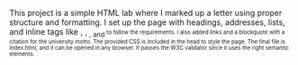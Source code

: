 This project is a simple HTML lab where I marked up a letter using proper structure and formatting. I set up the page with headings, addresses, lists, and inline tags like <abbr>, <time>, <sub>, and <sup> to follow the requirements. I also added links and a blockquote with a citation for the university motto. The provided CSS is included in the head to style the page. The final file is index.html, and it can be opened in any browser. It passes the W3C validator since it uses the right semantic elements.